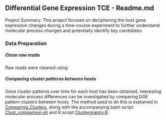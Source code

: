 ## Differential Gene Expression TCE - Readme.md



Project Summary: This project focuses on deciphering the host gene expression changes during a time-course experiment to further understand molecular process changes and potentially identify key candidates.

### Data Preparation

##### Clean raw reads

Raw reads were cleaned using 





##### Comparing cluster patterns between hosts

Once cluster patterns over time for each host has been obtained, interesting molecular process differences can be investigated by comparing DGE pattern clusters between hosts. The method used to do this is explained in [Comparing_Clusters](https://github.com/robadgami/Differential-Gene-Expression-TCE/blob/master/Comparing_Clusters/Explanation%20on%20Comparing%20Cluster%20graphs.md "Explanation on Comparing Cluster graphs.md"), along with the accompanying bash script [Clust_comparison.sh](https://github.com/robadgami/Differential-Gene-Expression-TCE/blob/master/Comparing_Clusters/Clust_comparison.sh "Clust_comparison.sh") and R.script [Clustergraphs.R](https://github.com/robadgami/Differential-Gene-Expression-TCE/blob/master/Comparing_Clusters/Clustgraphs.R "Clustergraphs.R").

